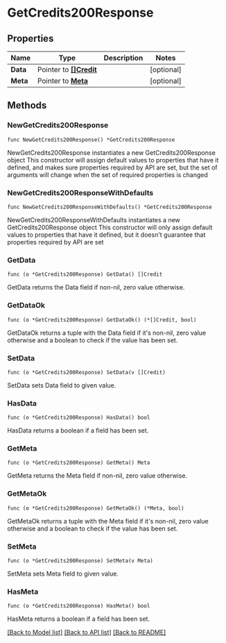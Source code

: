 # GetCredits200Response

## Properties

Name | Type | Description | Notes
------------ | ------------- | ------------- | -------------
**Data** | Pointer to [**[]Credit**](Credit.md) |  | [optional] 
**Meta** | Pointer to [**Meta**](Meta.md) |  | [optional] 

## Methods

### NewGetCredits200Response

`func NewGetCredits200Response() *GetCredits200Response`

NewGetCredits200Response instantiates a new GetCredits200Response object
This constructor will assign default values to properties that have it defined,
and makes sure properties required by API are set, but the set of arguments
will change when the set of required properties is changed

### NewGetCredits200ResponseWithDefaults

`func NewGetCredits200ResponseWithDefaults() *GetCredits200Response`

NewGetCredits200ResponseWithDefaults instantiates a new GetCredits200Response object
This constructor will only assign default values to properties that have it defined,
but it doesn't guarantee that properties required by API are set

### GetData

`func (o *GetCredits200Response) GetData() []Credit`

GetData returns the Data field if non-nil, zero value otherwise.

### GetDataOk

`func (o *GetCredits200Response) GetDataOk() (*[]Credit, bool)`

GetDataOk returns a tuple with the Data field if it's non-nil, zero value otherwise
and a boolean to check if the value has been set.

### SetData

`func (o *GetCredits200Response) SetData(v []Credit)`

SetData sets Data field to given value.

### HasData

`func (o *GetCredits200Response) HasData() bool`

HasData returns a boolean if a field has been set.

### GetMeta

`func (o *GetCredits200Response) GetMeta() Meta`

GetMeta returns the Meta field if non-nil, zero value otherwise.

### GetMetaOk

`func (o *GetCredits200Response) GetMetaOk() (*Meta, bool)`

GetMetaOk returns a tuple with the Meta field if it's non-nil, zero value otherwise
and a boolean to check if the value has been set.

### SetMeta

`func (o *GetCredits200Response) SetMeta(v Meta)`

SetMeta sets Meta field to given value.

### HasMeta

`func (o *GetCredits200Response) HasMeta() bool`

HasMeta returns a boolean if a field has been set.


[[Back to Model list]](../README.md#documentation-for-models) [[Back to API list]](../README.md#documentation-for-api-endpoints) [[Back to README]](../README.md)


